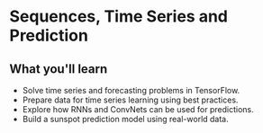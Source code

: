 # Sequences, Time Series and Prediction

## What you'll learn

- Solve time series and forecasting problems in TensorFlow.
- Prepare data for time series learning using best practices.
- Explore how RNNs and ConvNets can be used for predictions.
- Build a sunspot prediction model using real-world data.